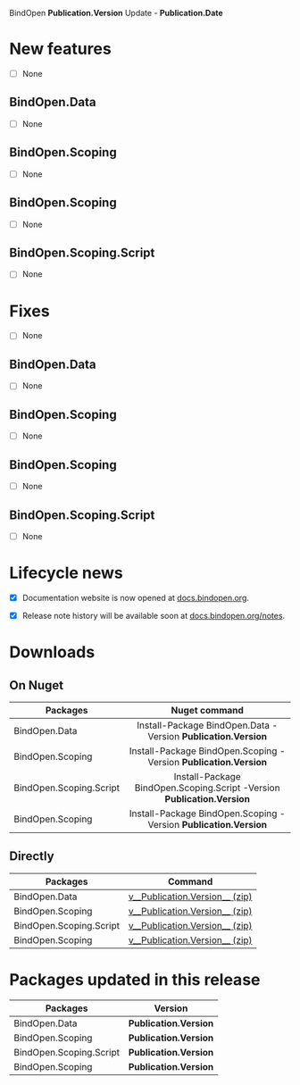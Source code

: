 BindOpen __Publication.Version__ Update - __Publication.Date__


# New features

- [ ] None

## BindOpen.Data

- [ ] None

## BindOpen.Scoping

- [ ] None

## BindOpen.Scoping

- [ ] None

## BindOpen.Scoping.Script

- [ ] None


# Fixes

- [ ] None

## BindOpen.Data

- [ ] None

## BindOpen.Scoping

- [ ] None

## BindOpen.Scoping

- [ ] None

## BindOpen.Scoping.Script

- [ ] None


# Lifecycle news

- [x] Documentation website is now opened at [docs.bindopen.org](https://docs.bindopen.org).
- [x] Release note history will be available soon at [docs.bindopen.org/notes](https://docs.bindopen.org/notes).


# Downloads

## On Nuget

| Packages                 |                                Nuget command                            |
|--------------------------|:-----------------------------------------------------------------------:|
| BindOpen.Data            | Install-Package BindOpen.Data -Version __Publication.Version__              |
| BindOpen.Scoping         | Install-Package BindOpen.Scoping -Version __Publication.Version__           |
| BindOpen.Scoping.Script | Install-Package BindOpen.Scoping.Script -Version __Publication.Version__   |
| BindOpen.Scoping | Install-Package BindOpen.Scoping -Version __Publication.Version__   |

## Directly

| Packages                 |                                      Command                            |
|--------------------------|:-----------------------------------------------------------------------:|
| BindOpen.Data            | [v__Publication.Version__ (zip)](https://storage.bindopen.org/releases/packages/bindopen.data/BindOpen.Data-__Publication.Version__.zip) |
| BindOpen.Scoping         | [v__Publication.Version__ (zip)](https://storage.bindopen.org/releases/packages/bindopen.extensions/BindOpen.Scoping-__Publication.Version__.zip) |
| BindOpen.Scoping.Script | [v__Publication.Version__ (zip)](https://storage.bindopen.org/releases/packages/bindopen.script/BindOpen.Scoping.Script-__Publication.Version__.zip) |
| BindOpen.Scoping | [v__Publication.Version__ (zip)](https://storage.bindopen.org/releases/packages/bindopen.scopes/BindOpen.Scoping-__Publication.Version__.zip) |


# Packages updated in this release

| Packages                 |         Version       |
|--------------------------|:---------------------:|
| BindOpen.Data            | __Publication.Version__   |
| BindOpen.Scoping         | __Publication.Version__   |
| BindOpen.Scoping.Script | __Publication.Version__   |
| BindOpen.Scoping | __Publication.Version__   |
